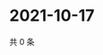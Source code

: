 # 2021-10-17

共 0 条

<!-- BEGIN WEIBO -->
<!-- 最后更新时间 Sun Oct 17 2021 03:06:38 GMT+0800 (China Standard Time) -->

<!-- END WEIBO -->
